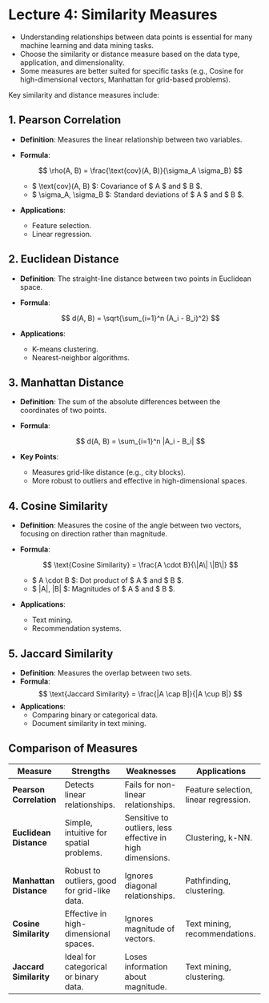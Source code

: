 # Lecture 4: Similarity Measures

- Understanding relationships between data points is essential for many machine learning and data mining tasks. 
- Choose the similarity or distance measure based on the data type, application, and dimensionality.
- Some measures are better suited for specific tasks (e.g., Cosine for high-dimensional vectors, Manhattan for grid-based problems).

Key similarity and distance measures include:

## **1. Pearson Correlation**
- **Definition**: Measures the linear relationship between two variables.
- **Formula**:

  $$ \rho(A, B) = \frac{\text{cov}(A, B)}{\sigma_A \sigma_B} $$

  - $ \text{cov}(A, B) $: Covariance of $ A $ and $ B $.
  - $ \sigma_A, \sigma_B $: Standard deviations of $ A $ and $ B $.
- **Applications**:
  - Feature selection.
  - Linear regression.


## **2. Euclidean Distance**
- **Definition**: The straight-line distance between two points in Euclidean space.
- **Formula**:

  $$ d(A, B) = \sqrt{\sum_{i=1}^n (A_i - B_i)^2} $$

- **Applications**:
  - K-means clustering.
  - Nearest-neighbor algorithms.

## **3. Manhattan Distance**
- **Definition**: The sum of the absolute differences between the coordinates of two points.
- **Formula**:

  $$ d(A, B) = \sum_{i=1}^n |A_i - B_i| $$

- **Key Points**:
  - Measures grid-like distance (e.g., city blocks).
  - More robust to outliers and effective in high-dimensional spaces.


## **4. Cosine Similarity**
- **Definition**: Measures the cosine of the angle between two vectors, focusing on direction rather than magnitude.

- **Formula**:

  $$ \text{Cosine Similarity} = \frac{A \cdot B}{\|A\| \|B\|} $$
  
  - $ A \cdot B $: Dot product of $ A $ and $ B $.
  - $ \|A\|, \|B\| $: Magnitudes of $ A $ and $ B $.

- **Applications**:
  - Text mining.
  - Recommendation systems.

## **5. Jaccard Similarity**
- **Definition**: Measures the overlap between two sets.
- **Formula**:
  $$ \text{Jaccard Similarity} = \frac{|A \cap B|}{|A \cup B|} $$
- **Applications**:
  - Comparing binary or categorical data.
  - Document similarity in text mining.


## **Comparison of Measures**

| Measure              | Strengths                                      | Weaknesses                                | Applications                         |
|----------------------|-----------------------------------------------|------------------------------------------|--------------------------------------|
| **Pearson Correlation** | Detects linear relationships.                 | Fails for non-linear relationships.      | Feature selection, linear regression.|
| **Euclidean Distance** | Simple, intuitive for spatial problems.        | Sensitive to outliers, less effective in high dimensions. | Clustering, k-NN.                   |
| **Manhattan Distance** | Robust to outliers, good for grid-like data.   | Ignores diagonal relationships.          | Pathfinding, clustering.             |
| **Cosine Similarity**  | Effective in high-dimensional spaces.          | Ignores magnitude of vectors.            | Text mining, recommendations.        |
| **Jaccard Similarity** | Ideal for categorical or binary data.          | Loses information about magnitude.       | Text mining, clustering.             |

